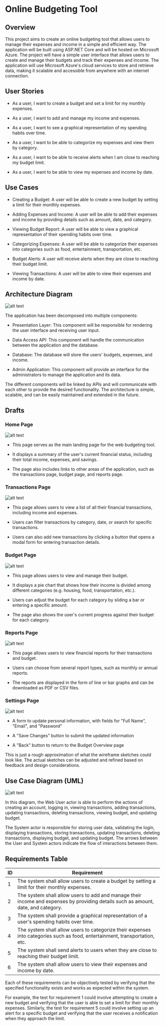 # Online Budgeting Tool

## Overview

  This project aims to create an online budgeting tool that allows users to manage their expenses and income in a simple and efficient way. The application will be built using ASP.NET Core and will be hosted on Microsoft Azure. The project will have a simple user interface that allows users to create and manage their budgets and track their expenses and income. The application will use Microsoft Azure's cloud services to store and retrieve data, making it scalable and accessible from anywhere with an internet connection.

## User Stories

* As a user, I want to create a budget and set a limit for my monthly expenses.

* As a user, I want to add and manage my income and expenses.

* As a user, I want to see a graphical representation of my spending habits over time.

* As a user, I want to be able to categorize my expenses and view them by category.

* As a user, I want to be able to receive alerts when I am close to reaching my budget limit.

* As a user, I want to be able to view my expenses and income by date.

## Use Cases

* Creating a Budget: A user will be able to create a new budget by setting a limit for their monthly expenses.

* Adding Expenses and Income: A user will be able to add their expenses and income by providing details such as amount, date, and category.

* Viewing Budget Report: A user will be able to view a graphical representation of their spending habits over time.

* Categorizing Expenses: A user will be able to categorize their expenses into categories such as food, entertainment, transportation, etc.

* Budget Alerts: A user will receive alerts when they are close to reaching their budget limit.

* Viewing Transactions: A user will be able to view their expenses and income by date.

## Architecture Diagram

![alt text](https://github.com/dshaur/OnlineBudgetingTool/blob/main/images/Online_Budgeting_Tool_Architecture_Diagram.png "Architecture Diagram 1")

The application has been decomposed into multiple components:

* Presentation Layer: This component will be responsible for rendering the user interface and receiving user input.

* Data Access API: This component will handle the communication between the application and the database.

* Database: The database will store the users' budgets, expenses, and income.

* Admin Application: This component will provide an interface for the administrators to manage the application and its data.

The different components will be linked by APIs and will communicate with each other to provide the desired functionality. The architecture is simple, scalable, and can be easily maintained and extended in the future.

## Drafts

### Home Page
![alt text](https://github.com/dshaur/OnlineBudgetingTool/blob/main/images/Wireframe1_Homepage.png "Wireframe 1 Home Page")

* This page serves as the main landing page for the web budgeting tool.

* It displays a summary of the user's current financial status, including their total income, expenses, and savings.

* The page also includes links to other areas of the application, such as the transactions page, budget page, and reports page.

### Transactions Page
![alt text](https://github.com/dshaur/OnlineBudgetingTool/blob/main/images/Wireframe2_Transactions.png "Wireframe 2 Transactions Page")

* This page allows users to view a list of all their financial transactions, including income and expenses.

* Users can filter transactions by category, date, or search for specific transactions.

* Users can also add new transactions by clicking a button that opens a modal form for entering transaction details.

### Budget Page
![alt text](https://github.com/dshaur/OnlineBudgetingTool/blob/main/images/Wireframe3_Budget.png "Wireframe 3 Budget page")

* This page allows users to view and manage their budget.

* It displays a pie chart that shows how their income is divided among different categories (e.g. housing, food, transportation, etc.).

* Users can adjust the budget for each category by sliding a bar or entering a specific amount.

* The page also shows the user's current progress against their budget for each category.

### Reports Page
![alt text](https://github.com/dshaur/OnlineBudgetingTool/blob/main/images/Wireframe4_Reports.png "Wireframe 4 Reports Page")

* This page allows users to view financial reports for their transactions and budget.

* Users can choose from several report types, such as monthly or annual reports.

* The reports are displayed in the form of line or bar graphs and can be downloaded as PDF or CSV files.

### Settings Page
![alt text](https://github.com/dshaur/OnlineBudgetingTool/blob/main/images/Wireframe5_Settings.png "Wireframe 5 Settings Page")

* A form to update personal information, with fields for "Full Name", "Email", and "Password"

* A "Save Changes" button to submit the updated information

* A "Back" button to return to the Budget Overview page

This is just a rough approximation of what the wireframe sketches could look like. The actual sketches can be adjusted and refined based on feedback and design considerations.

## Use Case Diagram (UML)
![alt text](https://github.com/dshaur/OnlineBudgetingTool/blob/main/images/Use_Case_Diagram_v1.png "Use Case Diagram version 1")

In this diagram, the Web User actor is able to perform the actions of creating an account, logging in, viewing transactions, adding transactions, updating transactions, deleting transactions, viewing budget, and updating budget. 

The System actor is responsible for storing user data, validating the login, displaying transactions, storing transactions, updating transactions, deleting transactions, displaying budget, and updating budget. The arrows between the User and System actors indicate the flow of interactions between them.

## Requirements Table

| ID	| Requirement |
| --- | ----------- |
| 1	  | The system shall allow users to create a budget by setting a limit for their monthly expenses. |
| 2	| The system shall allow users to add and manage their income and expenses by providing details such as amount, date, and category. |
| 3	| The system shall provide a graphical representation of a user's spending habits over time. |
| 4	| The system shall allow users to categorize their expenses into categories such as food, entertainment, transportation, etc. |
| 5	| The system shall send alerts to users when they are close to reaching their budget limit. |
| 6	| The system shall allow users to view their expenses and income by date. |

Each of these requirements can be objectively tested by verifying that the specified functionality exists and works as expected within the system. 

For example, the test for requirement 1 could involve attempting to create a new budget and verifying that the user is able to set a limit for their monthly expenses. Similarly, the test for requirement 5 could involve setting up an alert for a specific budget and verifying that the user receives a notification when they approach the limit.
